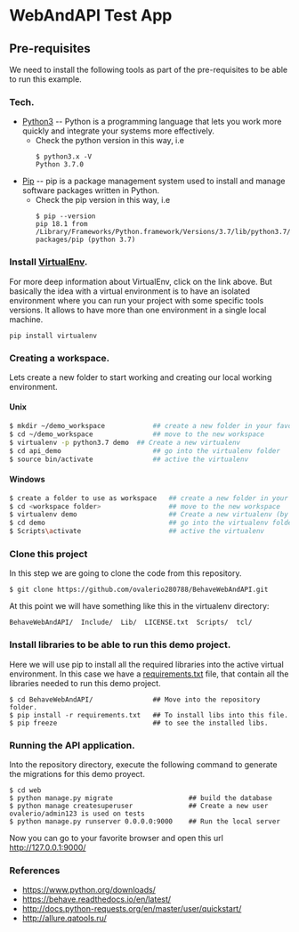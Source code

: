 # WebAndAPI Test App
## Pre-requisites
We need to install the following tools as part of the pre-requisites to be able to run this example.
### Tech.
* [Python3] -- Python is a programming language that lets you work more quickly and integrate your systems more effectively.
    * Check the python version in this way, i.e
        ```ssh 
        $ python3.x -V
        Python 3.7.0
        ```  
* [Pip] -- pip is a package management system used to install and manage software packages written in Python.
    * Check the pip version in this way, i.e 
        ```ssh 
        $ pip --version
        pip 18.1 from /Library/Frameworks/Python.framework/Versions/3.7/lib/python3.7/site-packages/pip (python 3.7)
        ```     
### Install [VirtualEnv].
For more deep information about VirtualEnv, click on the link above. But basically the idea with a virtual environment is to have an isolated environment where you can run your project with some specific tools versions. It allows to have more than one environment in a single local machine.

```ssh
pip install virtualenv
```

### Creating a workspace.
Lets create a new folder to start working and creating our local working environment.
#### Unix
```sh
$ mkdir ~/demo_workspace            ## create a new folder in your favourite path
$ cd ~/demo_workspace               ## move to the new workspace
$ virtualenv -p python3.7 demo  ## Create a new virtualenv
$ cd api_demo                       ## go into the virtualenv folder
$ source bin/activate               ## active the virtualenv
```
#### Windows
```sh
$ create a folder to use as workspace   ## create a new folder in your favourite path
$ cd <workspace folder>                 ## move to the new workspace
$ virtualenv demo                       ## Create a new virtualenv (by default we are using python 3.7 since is the one we installed before)
$ cd demo                               ## go into the virtualenv folder
$ Scripts\activate                      ## active the virtualenv
```
### Clone this project
In this step we are going to clone the code from this repository.
```ssh
$ git clone https://github.com/ovalerio280788/BehaveWebAndAPI.git
```

At this point we will have something like this in the virtualenv directory:
```ssh
BehaveWebAndAPI/  Include/  Lib/  LICENSE.txt  Scripts/  tcl/
```

### Install libraries to be able to run this demo project.
Here we will use pip to install all the required libraries into the active virtual environment.
In this case we have a [requirements.txt] file, that contain all the libraries needed to run this demo project.
```ssh
$ cd BehaveWebAndAPI/               ## Move into the repository folder.
$ pip install -r requirements.txt   ## To install libs into this file.
$ pip freeze                        ## to see the installed libs.
```

### Running the API application.
Into the repository directory, execute the following command to generate the migrations for this demo proyect.
```ssh
$ cd web
$ python manage.py migrate                   ## build the database
$ python manage createsuperuser              ## Create a new user ovalerio/admin123 is used on tests
$ python manage.py runserver 0.0.0.0:9000    ## Run the local server
```
Now you can go to your favorite browser and open this url http://127.0.0.1:9000/ 

### References
* https://www.python.org/downloads/
* https://behave.readthedocs.io/en/latest/ 
* http://docs.python-requests.org/en/master/user/quickstart/ 
* http://allure.qatools.ru/


[Python3]: <https://www.python.org/downloads/>
[PIP]: <https://pip.pypa.io/en/stable/installing/>
[VIRTUALENV]: <https://virtualenv.pypa.io/en/latest/>
[BEHAVE]: <https://behave.readthedocs.io/en/latest/>
[REQUESTS]: <http://docs.python-requests.org/en/master/user/quickstart/>
[requirements.txt]: <https://github.com/ovalerio280788/api_django_behave_requests/blob/master/requirements.txt>
